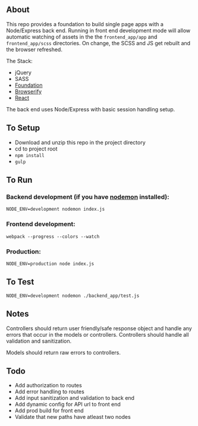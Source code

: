 ## About
This repo provides a foundation to build single page apps with a Node/Express back end. Running in front end development mode will allow automatic watching of assets in the the `frontend_app/app` and `frontend_app/scss` directories. On change, the SCSS and JS get rebuilt and the browser refreshed.

The Stack:
* jQuery
* SASS
* [Foundation](http://foundation.zurb.com/)
* [Browserify](http://browserify.org/)
* [React](https://facebook.github.io/react/)

The back end uses Node/Express with basic session handling setup.

## To Setup

* Download and unzip this repo in the project directory
* cd to project root
* `npm install`
* `gulp`

## To Run

### Backend development (if you have [nodemon](https://github.com/remy/nodemon) installed):
```
NODE_ENV=development nodemon index.js
```

### Frontend development:
```
webpack --progress --colors --watch
```

### Production:
```
NODE_ENV=production node index.js
```

## To Test

`NODE_ENV=development nodemon ./backend_app/test.js`

## Notes

Controllers should return user friendly/safe response object and handle any errors that occur in the models or controllers. Controllers should handle all validation and sanitization.

Models should return raw errors to controllers.

## Todo

* Add authorization to routes
* Add error handling to routes
* Add input sanitization and validation to back end
* Add dynamic config for API url to front end
* Add prod build for front end
* Validate that new paths have atleast two nodes